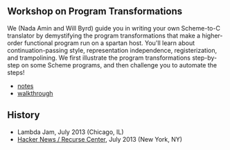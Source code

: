 Workshop on Program Transformations
-----------------------------------

We (Nada Amin and Will Byrd) guide you in writing your own Scheme-to-C translator by
demystifying the program transformations that make a higher-order
functional program run on a spartan host. You'll learn about
continuation-passing style, representation independence,
registerization, and trampolining. We first illustrate the program
transformations step-by-step on some Scheme programs, and then
challenge you to automate the steps!

- [notes](NOTES.md)
- [walkthrough](script.scm)

## History
- Lambda Jam, July 2013 (Chicago, IL)
- [Hacker News / Recurse Center](https://www.recurse.com/), July 2013 (New York, NY)
